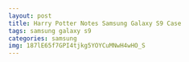 ```yaml
---
layout: post
title: Harry Potter Notes Samsung Galaxy S9 Case
tags: samsung galaxy s9
categories: samsung
img: 187lE65f7GPI4tjkg5YOYCuMNwH4wHO_S
---
```

